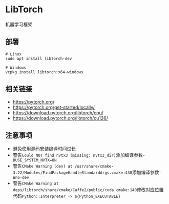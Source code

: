# LibTorch

机器学习框架

## 部署

```
# Linux
sudo apt install libtorch-dev

# Windows
vcpkg install libtorch:x64-windows
```

## 相关链接

* https://pytorch.org/
* https://pytorch.org/get-started/locally/
* https://download.pytorch.org/libtorch/cpu/
* https://download.pytorch.org/libtorch/cu126/

## 注意事项

* 避免使用源码安装编译时间过长
* 警告`Could NOT find nvtx3 (missing: nvtx3_dir)`添加编译参数`-DUSE_SYSTEM_NVTX=ON`
* 警告`CMake Warning (dev) at /usr/share/cmake-3.22/Modules/FindPackageHandleStandardArgs.cmake:438`添加编译参数`-Wno-dev`
* 警告`CMake Warning at deps/libtorch/share/cmake/Caffe2/public/cuda.cmake:140`修改对应位置代码`Python::Interpreter -> ${Python_EXECUTABLE}`
